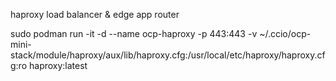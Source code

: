 haproxy load balancer & edge app router

sudo podman run -it -d --name ocp-haproxy -p 443:443 -v ~/.ccio/ocp-mini-stack/module/haproxy/aux/lib/haproxy.cfg:/usr/local/etc/haproxy/haproxy.cfg:ro haproxy:latest
